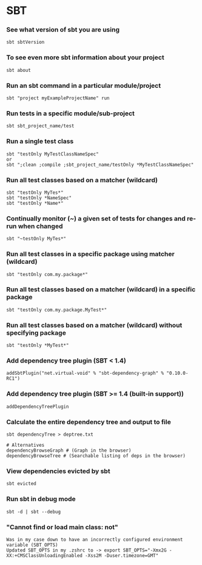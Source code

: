 # SBT

### See what version of sbt you are using
```shell
sbt sbtVersion
```

### To see even more sbt information about your project
```shell
sbt about
```

### Run an sbt command in a particular module/project
```shell
sbt "project myExampleProjectName" run
```

### Run tests in a specific module/sub-project
```shell
sbt sbt_project_name/test
```

### Run a single test class
```shell
sbt "testOnly MyTestClassNameSpec"
or
sbt ";clean ;compile ;sbt_project_name/testOnly *MyTestClassNameSpec"
```

### Run all test classes based on a matcher (wildcard)
```shell
sbt "testOnly MyTes*"
sbt "testOnly *NameSpec"
sbt "testOnly *Name*"
```

### Continually monitor (~) a given set of tests for changes and re-run when changed
```shell
sbt "~testOnly MyTes*"
```

### Run all test classes in a specific package using matcher (wildcard)
```shell
sbt "testOnly com.my.package*"
```

### Run all test classes based on a matcher (wildcard) in a specific package
```shell
sbt "testOnly com.my.package.MyTest*"
```

### Run all test classes based on a matcher (wildcard) without specifying package
```shell
sbt "testOnly *MyTest*"
```

### Add dependency tree plugin (SBT < 1.4)
```shell
addSbtPlugin("net.virtual-void" % "sbt-dependency-graph" % "0.10.0-RC1")
```

### Add dependency tree plugin (SBT >= 1.4 (built-in support))
```shell
addDependencyTreePlugin
```

### Calculate the entire dependency tree and output to file
```shell
sbt dependencyTree > deptree.txt

# Alternatives
dependencyBrowseGraph # (Graph in the browser)
dependencyBrowseTree # (Searchable listing of deps in the browser)
```

### View dependencies evicted by sbt
```shell
sbt evicted
```

### Run sbt in debug mode
```shell
sbt -d | sbt --debug
```

### "Cannot find or load main class: not"
```
Was in my case down to have an incorrectly configured environment variable (SBT_OPTS)
Updated SBT_OPTS in my .zshrc to -> export SBT_OPTS="-Xmx2G -XX:+CMSClassUnloadingEnabled -Xss2M -Duser.timezone=GMT"
```
